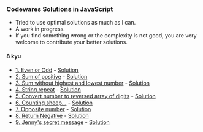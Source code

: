 ### Codewares Solutions in JavaScript
* Tried to use optimal solutions as much as I can. 
* A work in progress.
* If you find something wrong or the complexity is not good, you are very welcome to contribute your better solutions.

#### 8 kyu
* [1. Even or Odd](https://www.codewars.com/kata/53da3dbb4a5168369a0000fe/train/javascript) - [Solution](./8-kyu/1-even-odd.js)
* [2. Sum of positive](https://www.codewars.com/kata/5715eaedb436cf5606000381/train/javascript) - [Solution](./8-kyu/2-positiveSum.js)
* [3. Sum without highest and lowest number](https://www.codewars.com/kata/576b93db1129fcf2200001e6/train/javascript) - [Solution](./8-kyu/3-sumArray.js)
* [4. String repeat](https://www.codewars.com/kata/57a0e5c372292dd76d000d7e/train/javascript) - [Solution](./8-kyu/4-repeatStr.js)
* [5. Convert number to reversed array of digits](https://www.codewars.com/kata/5583090cbe83f4fd8c000051/train/javascript) - [Solution](./8-kyu/5-digitize.js)
* [6. Counting sheep...](https://www.codewars.com/kata/54edbc7200b811e956000556/train/javascript) - [Solution](./8-kyu/6-countSheeps.js)
* [7. Opposite number](https://www.codewars.com/kata/56dec885c54a926dcd001095/train/javascript) - [Solution](./8-kyu/7-opposite.js)
* [8. Return Negative](https://www.codewars.com/kata/55685cd7ad70877c23000102/train/javascript) - [Solution](./8-kyu/8-makeNegative.js)
* [9. Jenny's secret message](https://www.codewars.com/kata/55225023e1be1ec8bc000390/train/javascript) - [Solution](./8-kyu/9-greet.js)

